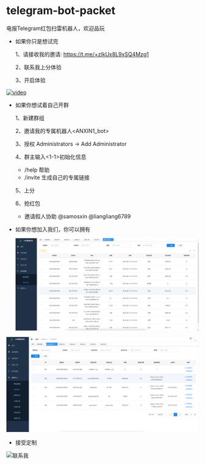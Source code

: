# telegram-bot-packet
电报Telegram红包扫雷机器人，欢迎品玩



- 如果你只是想试完

  1、请接收我的邀请: https://t.me/+zlkUx8L9xSQ4Mzg1

  2、联系我上分体验

  3、开启体验

[![video](https://cdn.jsdelivr.net/gh/samosxin/tututu@master/img/20230817151909.png)](https://youtube.com/shorts/-u6ReH517nU?feature=share)



- 如果你想试着自己开群

  1、新建群组

  2、邀请我的专属机器人<ANXIN1_bot>

  3、授权 Administrators -> Add Administrator

  4、群主输入<1-1>初始化信息

  - /help 帮助
  - /invite 生成自己的专属链接

  5、上分

  6、抢红包

  - 邀请假人协助 @samosxin @liangliang6789



- 如果你想加入我们，你可以拥有

  <img src="img/1.png" style="zoom:50%;" />

<img src="img/2.png" style="zoom:50%;" />



- 接受定制



![联系我](https://t.me/pocketManMan)




